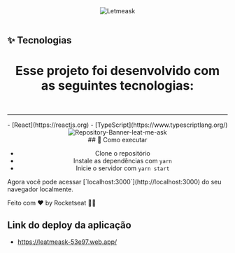 <div align="center">
 <img alt="Letmeask" title="Letmeask"            src="https://raw.githubusercontent.com/jessicaidro/letmeask/88e5db1476241d7c126920b64d27ea89fb8a0e2a/src/assets/images/logo.svg" />
</div>


<br>

## ✨ Tecnologias
<div align="center">
<h1>Esse projeto foi desenvolvido com as seguintes tecnologias:</h1>
  <br/><hr/>
  <div align="center" style="display:flex;">
  - [React](https://reactjs.org)
  - [TypeScript](https://www.typescriptlang.org/)
  </div>
</div>
<div align="center">
  <img title="Letmeask" 
  src="https://i.ibb.co/J5QDKFB/Repository-Banner-leat-me-ask.jpg" alt="Repository-Banner-leat-me-ask" />
</div>
<div align="center">
## 🚀 Como executar

- Clone o repositório
- Instale as dependências com `yarn`
- Inicie o servidor com `yarn start`
</div>
Agora você pode acessar [`localhost:3000`](http://localhost:3000) do seu navegador localmente.


Feito com ♥ by Rocketseat 👋🏻 


## Link do deploy da aplicação

- https://leatmeask-53e97.web.app/
